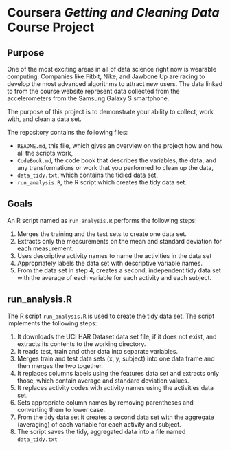 # Coursera *Getting and Cleaning Data* Course Project

## Purpose

One of the most exciting areas in all of data science right now is wearable computing. Companies like Fitbit, Nike, and Jawbone Up are racing to develop the most advanced algorithms to attract new users. The data linked to from the course website represent data collected from the accelerometers from the Samsung Galaxy S smartphone.

The purpose of this project is to demonstrate your ability to collect, work with, and clean a data set.

The repository contains the following files:

- `README.md`, this file, which gives an overview on the project how and how all the scripts work,
- `CodeBook.md`, the code book that describes the variables, the data, and any transformations or work that you performed to clean up the data,
- `data_tidy.txt`, which contains the tidied data set,
- `run_analysis.R`, the R script which creates the tidy data set.

## Goals
An R script named as `run_analysis.R` performs the following steps:

1. Merges the training and the test sets to create one data set.
2. Extracts only the measurements on the mean and standard deviation for each measurement.
3. Uses descriptive activity names to name the activities in the data set
4. Appropriately labels the data set with descriptive variable names.
5. From the data set in step 4, creates a second, independent tidy data set with the average of each variable for each activity and each subject.

## run_analysis.R

The R script `run_analysis.R` is used to create the tidy data set. The script implements the following steps:

1. It downloads the UCI HAR Dataset data set file, if it does not exist, and extracts its contents to the working directory.
2. It reads test, train and other data into separate variables.
3. Merges train and test data sets (x, y, subject) into one data frame and then merges the two together.
4. It replaces columns labels using the features data set and extracts only those, which contain average and standard deviation values.
5. It replaces activity codes with activity names using the activities data set.
6. Sets appropriate column names by removing parentheses and converting them to lower case.
7. From the tidy data set it creates a second data set with the aggregate (averaging) of each variable for each activity and subject.
8. The script saves the tidy, aggregated data into a file named `data_tidy.txt`